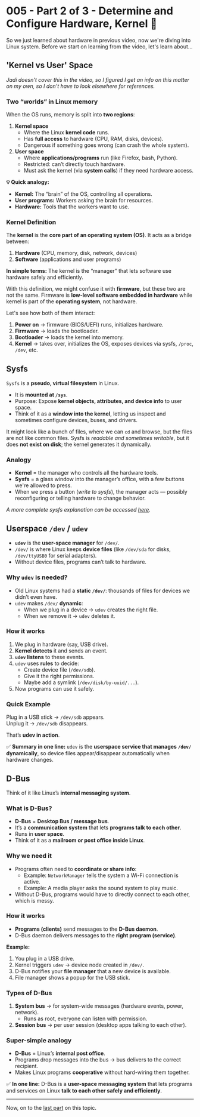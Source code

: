 # 005 - Part 2 of 3 - Determine and Configure Hardware, Kernel 🌽
So we just learned about hardware in previous video, now we're diving into Linux system. Before we start on learning from the video, let's learn about...

## 'Kernel vs User' Space
*Jadi doesn't cover this in the video, so I figured I get an info on this matter on my own, so I don't have to look elsewhere for references.*

### Two “worlds” in Linux memory
When the OS runs, memory is split into **two regions**:
1. **Kernel space**
    - Where the Linux **kernel code** runs.
    - Has **full access** to hardware (CPU, RAM, disks, devices).
    - Dangerous if something goes wrong (can crash the whole system).
2. **User space**
    - Where **applications/programs** run (like Firefox, bash, Python).
    - Restricted: can’t directly touch hardware.
    - Must ask the kernel (via **system calls**) if they need hardware access.

**💡 Quick analogy:**
- **Kernel:** The “brain” of the OS, controlling all operations.
- **User programs:** Workers asking the brain for resources.
- **Hardware:** Tools that the workers want to use.

### Kernel Definition
The **kernel** is the **core part of an operating system (OS)**. It acts as a bridge between:
1. **Hardware** (CPU, memory, disk, network, devices)    
2. **Software** (applications and user programs)

**In simple terms:** The kernel is the “manager” that lets software use hardware safely and efficiently.

With this definition, we might confuse it with **firmware**, but these two are not the same. Firmware is **low-level software embedded in hardware** while kernel is part of the **operating system**, not hardware.

Let's see how both of them interact: 
1. **Power on** → firmware (BIOS/UEFI) runs, initializes hardware.
2. **Firmware** → loads the bootloader.
3. **Bootloader** → loads the kernel into memory.
4. **Kernel** → takes over, initializes the OS, exposes devices via sysfs, `/proc`, `/dev`, etc.


## Sysfs
`Sysfs` is a **pseudo, virtual filesystem** in Linux.
- It is **mounted at `/sys`**.
- Purpose: Expose **kernel objects, attributes, and device info** to user space.
- Think of it as a **window into the kernel**, letting us inspect and sometimes configure devices, buses, and drivers.

It might look like a bunch of files, where we can `cd` and browse, but the files are not like common files. Sysfs is _readable and sometimes writable_, but it does **not exist on disk**; the kernel generates it dynamically.

### Analogy
- **Kernel** = the manager who controls all the hardware tools.
- **Sysfs** = a glass window into the manager’s office, with a few buttons we're allowed to press.
- When we press a button (*write to sysfs*), the manager acts — possibly reconfiguring or telling hardware to change behavior.

*A more complete sysfs explanation can be accessed [here](References/sysfs-explained.md).*

## Userspace `/dev` / `udev`

- **`udev`** is the **user-space manager** for `/dev/`.  
- `/dev/` is where Linux keeps **device files** (like `/dev/sda` for disks, `/dev/ttyUSB0` for serial adapters).
- Without device files, programs can’t talk to hardware.

### Why `udev` is needed?
- Old Linux systems had a **static `/dev/`**: thousands of files for devices we didn’t even have.
- `udev` makes `/dev/` **dynamic**: 
    - When we plug in a device → `udev` creates the right file.
    - When we remove it → `udev` deletes it.

### How it works
1. We plug in hardware (say, USB drive).
2. **Kernel detects** it and sends an event.
3. **`udev` listens** to these events.
4. `udev` uses **rules** to decide:
    - Create device file (`/dev/sdb`).
    - Give it the right permissions.
    - Maybe add a symlink (`/dev/disk/by-uuid/...`).
5. Now programs can use it safely.

### Quick Example
Plug in a USB stick → `/dev/sdb` appears.  
Unplug it → `/dev/sdb` disappears.

That’s **udev in action**.

✅ **Summary in one line:** `udev` is the **userspace service that manages `/dev/` dynamically**, so device files appear/disappear automatically when hardware changes.

## D-Bus
Think of it like Linux’s **internal messaging system**.

### What is D-Bus?

- **D-Bus** = **Desktop Bus / message bus**.
- It’s a **communication system** that lets **programs talk to each other**.
- Runs in **user space**.
- Think of it as a **mailroom or post office inside Linux**.

### Why we need it
- Programs often need to **coordinate or share info**:
    - Example: `NetworkManager` tells the system a Wi-Fi connection is active.
    - Example: A media player asks the sound system to play music.
- Without D-Bus, programs would have to directly connect to each other, which is messy.

### How it works
- **Programs (clients)** send messages to the **D-Bus daemon**.
- D-Bus daemon delivers messages to the **right program (service)**.

**Example:**
1. You plug in a USB drive.
2. Kernel triggers `udev` → device node created in `/dev/`.
3. D-Bus notifies your **file manager** that a new device is available.
4. File manager shows a popup for the USB stick.

### Types of D-Bus
1. **System bus** → for system-wide messages (hardware events, power, network).
    - Runs as root, everyone can listen with permission.
2. **Session bus** → per user session (desktop apps talking to each other).

### Super-simple analogy

- **D-Bus** = Linux’s **internal post office**.
- Programs drop messages into the bus → bus delivers to the correct recipient.
- Makes Linux programs **cooperative** without hard-wiring them together.

✅ **In one line:**  D-Bus is a **user-space messaging system** that lets programs and services on Linux **talk to each other safely and efficiently**.

---

Now, on to the [last part](./006_3-3-determine-configure-hardware-commands.md) on this topic.